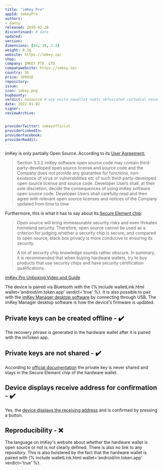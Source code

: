 ```yaml
---
title: "imKey Pro"
appId: imkeyPro
authors:
- danny
released: 2020-02-28
discontinued: # date
updated: 
version: 
dimensions: [64, 38, 2.3]
weight: 8.1g
website: https://imkey.im/
shop: 
company: IMKEY PTE. LTD
companywebsite: https://imkey.im/
country: SG
price: 109USD
repository: 
issue:
icon: imkey.png
bugbounty:
verdict: nosource # wip noita nowallet nobtc obfuscated custodial nosource nonverifiable reproducible bounty defunct
date: 2022-01-02
signer:
reviewArchive:


providerTwitter: imkeyofficial
providerLinkedIn: 
providerFacebook: 
providerReddit: 
---
```



imKey is only partially Open Source. According to its [User Agreement:](https://imkey.im/tos?locale=en-us)

> Section 3.3.2 imKey software open source code may contain third-party-developed open source license and source code and the Company does not provide any guarantee for functions, non-existence of virus or vulnerabilities etc of such third-party-developed open source license and source code. Developer Users shall, at their sole discretion, decide the consequences of using imKey software open source code. Developer Users shall carefully read and then agree with relevant open source licenses and notices of the Company updated from time to time

Furthermore, this is what it has to say about its [Secure Element chip](https://support.imkey.im/hc/en-us/articles/360045069553-What-is-the-security-chip-used-by-the-hardware-wallet-):

> Open source will bring immeasurable security risks and even threaten homeland security. Therefore, open source cannot be used as a criterion for judging whether a security chip is secure, and compared to open source, black box privacy is more conducive to ensuring its security.
>
> A lot of security chip knowledge sounds rather obscure. In summary, it is recommended that when buying hardware wallets, try to buy products that use security chips and have security certification qualifications.

[imKey Pro Unboxing Video and Guide](https://www.youtube.com/watch?v=Ffc51tHNVwk)

The device is paired via Bluetooth with the {% include walletLink.html wallet='android/im.token.app' verdict='true' %}. It is also possible to pair with the [imKey Manager desktop software](https://imkey.im/manager?locale=en-us) by connecting through USB. The imKey Manager desktop software is how the device's firmware is updated.

## Private keys can be created offline - ✔️

The recovery phrase is generated in the hardware wallet after it is paired with the imToken app. 

## Private keys are not shared - ✔️

According to [official documentation](https://support.imkey.im/hc/en-us/articles/360019783833-If-I-lost-my-mobile-device-which-is-connected-to-imKey-What-should-I-do-) the private key is never shared and stays in the Secure Element chip of the hardware wallet. 

## Device displays receive address for confirmation - ✔️

Yes, the [device displays the receiving address](https://youtu.be/6cPn8gxj0_M?t=41) and is confirmed by pressing a button.

## Reproducibility - ❌

The language on imKey's website about whether the hardware wallet is open source or not is not clearly defined. There is also no link to any repository. This is also bolstered by the fact that the hardware wallet is paired with {% include walletLink.html wallet='android/im.token.app' verdict='true' %}.